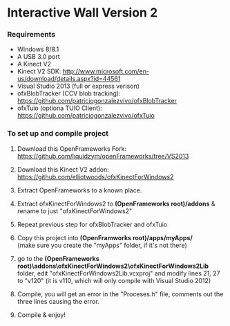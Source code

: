 # Interactive Wall Version 2

### Requirements
- Windows 8/8.1
- A USB 3.0 port
- A Kinect V2
- Kinect V2 SDK: http://www.microsoft.com/en-us/download/details.aspx?id=44561
- Visual Studio 2013 (full or express verison)
- ofxBlobTracker (CCV blob tracking): https://github.com/patriciogonzalezvivo/ofxBlobTracker
- ofxTuio (optiona TUIO Client): https://github.com/patriciogonzalezvivo/ofxTuio

### To set up and compile project

1. Download this OpenFrameworks Fork: https://github.com/liquidzym/openFrameworks/tree/VS2013
2. Download this Kinect V2 addon: https://github.com/elliotwoods/ofxKinectForWindows2
3. Extract OpenFrameworks to a known place.
4. Extract ofxKinectForWindows2 to **(OpenFrameworks root)/addons** & rename to just "ofxKinectForWindows2"
5. Repeat previous step for ofxBlobTracker and ofxTuio
6. Copy this project into **(OpenFramworks root)/apps/myApps/**  
(make sure you create the "myApps" folder, if it's not there)
7. go to the **(OpenFrameworks root)\addons\ofxKinectForWindows2\ofxKinectForWindows2Lib** folder, edit "ofxKinectForWindows2Lib.vcxproj" and modify lines 21, 27 to "<PlatformToolset>v120</PlatformToolset>" (it is v110, which will only compile with Visual Studio 2012)

8. Compile, you will get an error in the "Proceses.h" file, comments out the three lines causing the error.

9. Compile & enjoy!
